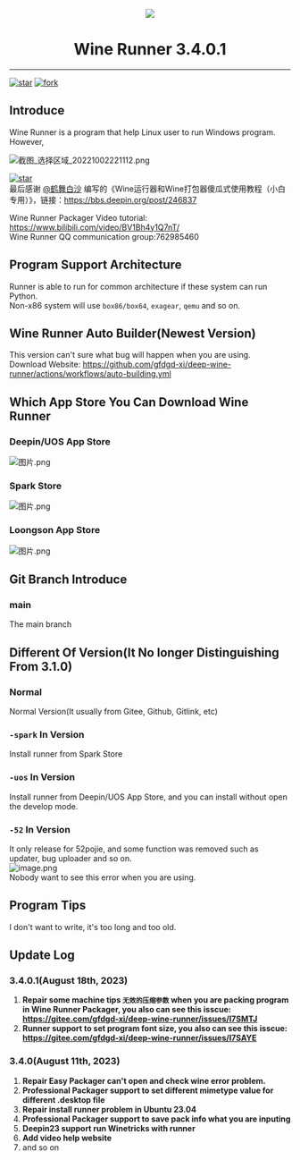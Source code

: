 <p width=100px align="center"><img src="https://storage.deepin.org/thread/202208031419283599_deepin-wine-runner.png"></p>
<h1 align="center">Wine Runner 3.4.0.1</h1>
<hr>
<a href='https://gitee.com/gfdgd-xi/deep-wine-runner/stargazers'><img src='https://gitee.com/gfdgd-xi/deep-wine-runner/badge/star.svg?theme=dark' alt='star'></img></a>
<a href='https://gitee.com/gfdgd-xi/deep-wine-runner/members'><img src='https://gitee.com/gfdgd-xi/deep-wine-runner/badge/fork.svg?theme=dark' alt='fork'></img></a>  

## Introduce
Wine Runner is a program that help Linux user to run Windows program. However, 

![截图_选择区域_20221002221112.png](https://storage.deepin.org/thread/202210022215217037_截图_选择区域_20221002221112.png)  

[![star](https://gitee.com/gfdgd-xi/deep-wine-runner/badge/star.svg?theme=dark)](https://gitee.com/gfdgd-xi/deep-wine-runner/stargazers)    
最后感谢 [@鹤舞白沙](https://bbs.deepin.org/user/227203) 编写的《Wine运行器和Wine打包器傻瓜式使用教程（小白专用）》，链接：https://bbs.deepin.org/post/246837  

Wine Runner Packager Video tutorial: https://www.bilibili.com/video/BV1Bh4y1Q7nT/  
Wine Runner QQ communication group:762985460  

## Program Support Architecture
Runner is able to run for common architecture if these system can run Python.  
Non-x86 system will use `box86/box64`, `exagear`, `qemu` and so on.

## Wine Runner Auto Builder(Newest Version)
This version can't sure what bug will happen when you are using.  
Download Website: https://github.com/gfdgd-xi/deep-wine-runner/actions/workflows/auto-building.yml  

## Which App Store You Can Download Wine Runner
### Deepin/UOS App Store
![图片.png](https://storage.deepin.org/thread/202304192211278050_图片.png)  

### Spark Store
![图片.png](https://storage.deepin.org/thread/202304192212308212_图片.png)  
### Loongson App Store
![图片.png](https://storage.deepin.org/thread/20230603201852396_图片.png)

## Git Branch Introduce
### main
The main branch

## Different Of Version(It No longer Distinguishing From 3.1.0)
### Normal
Normal Version(It usually from Gitee, Github, Gitlink, etc)
### `-spark` In Version
Install runner from Spark Store
### `-uos` In Version
Install runner from Deepin/UOS App Store, and you can install without open the develop mode.
### `-52` In Version
It only release for 52pojie, and some function was removed such as updater, bug uploader and so on.  
![image.png](https://storage.deepin.org/thread/202209251259142818_image.png)  
Nobody want to see this error when you are using.  

## Program Tips
I don't want to write, it's too long and too old.

## Update Log
### 3.4.0.1(August 18th, 2023)
1. **Repair some machine tips `无效的压缩参数` when you are packing program in Wine Runner Packager, you also can see this isscue: https://gitee.com/gfdgd-xi/deep-wine-runner/issues/I7SMTJ**
2. **Runner support to set program font size, you also can see this isscue: https://gitee.com/gfdgd-xi/deep-wine-runner/issues/I7SAYE**
### 3.4.0(August 11th, 2023)
1. **Repair Easy Packager can't open and check wine error problem.**
2. **Professional Packager support to set different mimetype value for different .desktop file**
3. **Repair install runner problem in Ubuntu 23.04**
4. **Professional Packager support to save pack info what you are inputing**
5. **Deepin23 support run Winetricks with runner**
6. **Add video help website**
7. and so on